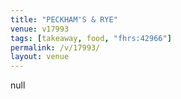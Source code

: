 ```yaml
---
title: "PECKHAM'S & RYE"
venue: v17993
tags: [takeaway, food, "fhrs:42966"]
permalink: /v/17993/
layout: venue
---
```

null
